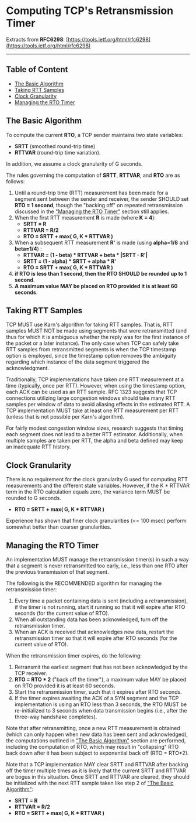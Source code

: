 # Computing TCP's Retransmission Timer

Extracts from __RFC6298__: [https://tools.ietf.org/html/rfc6298](https://tools.ietf.org/html/rfc6298)

---------------------

## Table of Content

* [The Basic Algorithm](#basicalgo)
* [Taking RTT Samples](#rttsamples)
* [Clock Granularity](#clock)
* [Managing the RTO Timer](#rtotimer)

## <A name="basicalgo"></A> The Basic Algorithm

To compute the current __RTO__, a TCP sender maintains two state variables:

* __SRTT__ (smoothed round-trip time)
* __RTTVAR__ (round-trip time variation).

In addition, we assume a clock granularity of G seconds.

The rules governing the computation of __SRTT__, __RTTVAR__, and __RTO__ are as follows:

1. Until a round-trip time (RTT) measurement has been made for a segment sent between the sender and receiver, the sender SHOULD set __RTO = 1 second__, though the "backing off" on repeated retransmission discussed in the ["Managing the RTO Timer"](#rtotimer) section still applies.
2. When the first RTT measurement __R__ is made (where __K = 4__):
    * __SRTT = R__
    * __RTTVAR = R/2__
    * __RTO = SRTT + max( G, K * RTTVAR )__
3. When a subsequent RTT measurement __R'__ is made (using __alpha=1/8__ and __beta=1/4__) :
    * __RTTVAR = (1 - beta) * RTTVAR + beta * |SRTT - R'|__
    * __SRTT = (1 - alpha) * SRTT + alpha * R'__
    * __RTO = SRTT + max( G, K * RTTVAR )__
4. __if RTO is less than 1 second, then the RTO SHOULD be rounded up to 1 second__.
5. __A maximum value MAY be placed on RTO provided it is at least 60 seconds__.

## <A name="rttsamples"></A> Taking RTT Samples

TCP MUST use Karn's algorithm for taking RTT samples.
That is, RTT samples MUST NOT be made using segments that were retransmitted (and thus for which it is ambiguous whether the reply was for the first instance of the packet or a later instance).
The only case when TCP can safely take RTT samples from retransmitted segments is when the TCP timestamp option is employed, since the timestamp option removes the ambiguity regarding which instance of the data segment triggered the acknowledgment.

Traditionally, TCP implementations have taken one RTT measurement at a time (typically, once per RTT).
However, when using the timestamp option, each ACK can be used as an RTT sample.
RFC 1323 suggests that TCP connections utilizing large congestion windows should take many RTT samples per window of data to avoid aliasing effects in the estimated RTT.
A TCP implementation MUST take at least one RTT measurement per RTT (unless that is not possible per Karn's algorithm).

For fairly modest congestion window sizes, research suggests that timing each segment does not lead to a better RTT estimator.
Additionally, when multiple samples are taken per RTT, the alpha and beta defined may keep an inadequate RTT history.

## <A name="clock"></A> Clock Granularity

There is no requirement for the clock granularity G used for computing RTT measurements and the different state variables. However, if the K * RTTVAR term in the RTO calculation equals zero, the variance term MUST be rounded to G seconds.

* __RTO = SRTT + max( G, K * RTTVAR )__

Experience has shown that finer clock granularities (<= 100 msec) perform somewhat better than coarser granularities.

## <A name="rtotimer"></A> Managing the RTO Timer

An implementation MUST manage the retransmission timer(s) in such a way that a segment is never retransmitted too early, i.e., less than one RTO after the previous transmission of that segment.

The following is the RECOMMENDED algorithm for managing the retransmission timer:

1. Every time a packet containing data is sent (including a retransmission), if the timer is not running, start it running so that it will expire after RTO seconds (for the current value of RTO).
2. When all outstanding data has been acknowledged, turn off the retransmission timer.
3. When an ACK is received that acknowledges new data, restart the retransmission timer so that it will expire after RTO seconds (for the current value of RTO).

When the retransmission timer expires, do the following:

1. Retransmit the earliest segment that has not been acknowledged by the TCP receiver.
2. __RTO = RTO * 2__ ("back off the timer"), a maximum value MAY be placed on RTO provided it is at least 60 seconds.
3. Start the retransmission timer, such that it expires after RTO seconds.
4. If the timer expires awaiting the ACK of a SYN segment and the TCP implementation is using an RTO less than 3 seconds, the RTO MUST be re-initialized to 3 seconds when data transmission begins (i.e., after the three-way handshake completes).

Note that after retransmitting, once a new RTT measurement is obtained (which can only happen when new data has been sent and acknowledged), the computations outlined in ["The Basic Algorithm"](#basicalgo) section are performed, including the computation of RTO, which may result in "collapsing" RTO back down after it has been subject to exponential back off (RTO = RTO*2).

Note that a TCP implementation MAY clear SRTT and RTTVAR after backing off the timer multiple times as it is likely that the current SRTT and RTTVAR are bogus in this situation.  Once SRTT and RTTVAR are cleared, they should be initialized with the next RTT sample taken like step 2 of ["The Basic Algorithm"](#basicalgo):

* __SRTT = R__
* __RTTVAR = R/2__
* __RTO = SRTT + max( G, K * RTTVAR )__

